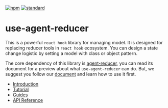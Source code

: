 [![npm][npm-image]][npm-url]
[![standard][standard-image]][standard-url]

[npm-image]: https://img.shields.io/npm/v/use-agent-reducer.svg?style=flat-square
[npm-url]: https://www.npmjs.com/package/use-agent-reducer
[standard-image]: https://img.shields.io/badge/code%20style-standard-brightgreen.svg?style=flat-square
[standard-url]: http://npm.im/standard

# use-agent-reducer

This is a powerful `react hook` library for managing model. It is designed for replacing reducer tools in `react hook` ecosystem. You can design a state change logistic by setting a model with class or object pattern.

The core dependency of this library is [agent-reducer](https://filefoxper.github.io/agent-reducer/#/), you can read its document for a preview about what `use-agent-reducer` can do. But, we suggest you follow our [document](/introduction) and learn how to use it first.

* [Introduction](introduction.md)
* [Tutorial](/tutorial.md)
* [Guides](/guides.md)
* [API Reference](/api.md)
